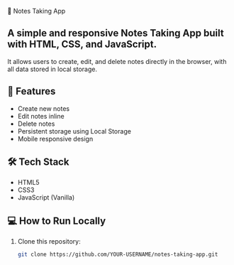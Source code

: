 📝 Notes Taking App

## A simple and responsive Notes Taking App built with HTML, CSS, and JavaScript.
It allows users to create, edit, and delete notes directly in the browser, with all data stored in local storage.

## 🚀 Features
- Create new notes
- Edit notes inline
- Delete notes
- Persistent storage using Local Storage
- Mobile responsive design

## 🛠 Tech Stack
- HTML5
- CSS3
- JavaScript (Vanilla)

## 💻 How to Run Locally
1. Clone this repository:
   ```bash
   git clone https://github.com/YOUR-USERNAME/notes-taking-app.git


